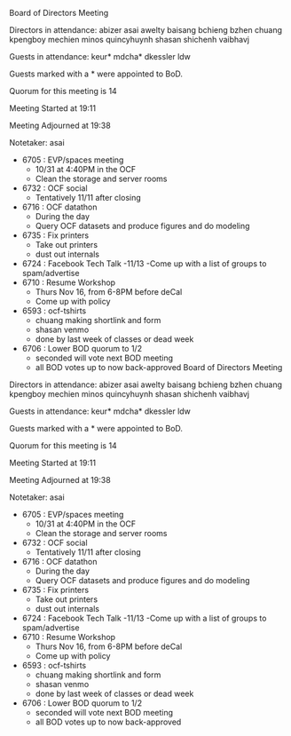 Board of Directors Meeting

Directors in attendance:
abizer
asai
awelty
baisang
bchieng
bzhen
chuang
kpengboy
mechien
minos
quincyhuynh
shasan
shichenh
vaibhavj

Guests in attendance:
keur*
mdcha*
dkessler
ldw

Guests marked with a * were appointed to BoD.

Quorum for this meeting is 14

Meeting Started at 19:11

Meeting Adjourned at 19:38

Notetaker: asai

* 6705 : EVP/spaces meeting
	- 10/31 at 4:40PM in the OCF
	- Clean the storage and server rooms
* 6732 : OCF social
	- Tentatively 11/11 after closing
* 6716 : OCF datathon
	- During the day
	- Query OCF datasets and produce figures and do modeling
* 6735 : Fix printers
	- Take out printers
	- dust out internals
* 6724 : Facebook Tech Talk
	-11/13
	-Come up with a list of groups to spam/advertise
* 6710 : Resume Workshop
	- Thurs Nov 16, from 6-8PM before deCal
	- Come up with policy
* 6593 : ocf-tshirts
	- chuang making shortlink and form
	- shasan venmo
	- done by last week of classes or dead week
* 6706 : Lower BOD quorum to 1/2
	- seconded will vote next BOD meeting
	- all BOD votes up to now back-approved
Board of Directors Meeting

Directors in attendance:
abizer
asai
awelty
baisang
bchieng
bzhen
chuang
kpengboy
mechien
minos
quincyhuynh
shasan
shichenh
vaibhavj

Guests in attendance:
keur*
mdcha*
dkessler
ldw

Guests marked with a * were appointed to BoD.

Quorum for this meeting is 14

Meeting Started at 19:11

Meeting Adjourned at 19:38

Notetaker: asai

* 6705 : EVP/spaces meeting
	- 10/31 at 4:40PM in the OCF
	- Clean the storage and server rooms
* 6732 : OCF social
	- Tentatively 11/11 after closing
* 6716 : OCF datathon
	- During the day
	- Query OCF datasets and produce figures and do modeling
* 6735 : Fix printers
	- Take out printers
	- dust out internals
* 6724 : Facebook Tech Talk
	-11/13
	-Come up with a list of groups to spam/advertise
* 6710 : Resume Workshop
	- Thurs Nov 16, from 6-8PM before deCal
	- Come up with policy
* 6593 : ocf-tshirts
	- chuang making shortlink and form
	- shasan venmo
	- done by last week of classes or dead week
* 6706 : Lower BOD quorum to 1/2
	- seconded will vote next BOD meeting
	- all BOD votes up to now back-approved
